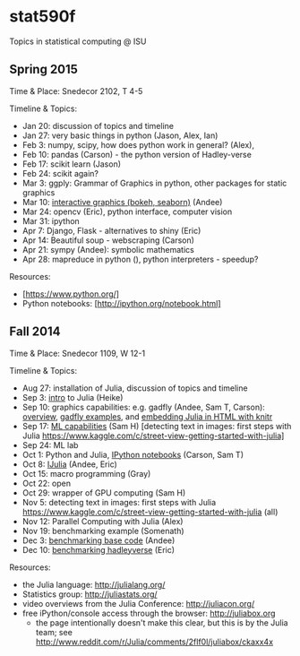 stat590f
========

Topics in statistical computing @ ISU

Spring 2015
---
Time & Place: Snedecor 2102, T 4-5

Timeline & Topics:




- Jan 20: discussion of topics and timeline 
- Jan 27: very basic things in python (Jason, Alex, Ian)
- Feb 3: numpy, scipy, how does python work in general? (Alex), 
- Feb 10: pandas (Carson) - the python version of Hadley-verse
- Feb 17: scikit learn (Jason) 
- Feb 24: scikit again?
- Mar 3:  ggply: Grammar of Graphics in python, other packages for static graphics
- Mar 10: [interactive graphics (bokeh, seaborn)](http://heike.github.io/stat590f/bokeh) (Andee)
- Mar 24: opencv (Eric), python interface, computer vision
- Mar 31: ipython
- Apr 7: Django, Flask - alternatives to  shiny (Eric)
- Apr 14: Beautiful soup - webscraping (Carson) 
- Apr 21: sympy (Andee): symbolic mathematics
- Apr 28: mapreduce in python (), python interpreters - speedup?




Resources: 
- [https://www.python.org/]
- Python notebooks: [http://ipython.org/notebook.html]

Fall 2014
---
Time & Place: Snedecor 1109, W 12-1

Timeline & Topics:

- Aug 27: installation of Julia, discussion of topics and timeline
- Sep 3: <a href="intro/intro.jl">intro</a> to Julia (Heike)
- Sep 10: graphics capabilities: e.g. gadfly (Andee,  Sam T, Carson):
<a href="http://heike.github.io/stat590f/gadfly/andee-graphics/#/">overview</a>, <a href="http://heike.github.io/stat590f/gadfly/samty-gadflyfun/gadflyintro.txt">gadfly examples</a>, and <a href="http://heike.github.io/stat590f/gadfly/carson-knitr/index.html">embedding Julia in HTML with knitr</a>
- Sep 17: <a href="https://github.com/heike/stat590f/blob/master/ml/Julia%20ML.ipynb">ML capabilities</a> (Sam H) [detecting text in images: first steps with Julia https://www.kaggle.com/c/street-view-getting-started-with-julia]
- Sep 24: ML lab
- Oct 1: Python and Julia, <a href="https://github.com/heike/stat590f/blob/master/ipython/ipython_intro.html">IPython notebooks</a> (Carson, Sam T)
- Oct 8: [IJulia](http://heike.github.io/stat590f/ijulia/) (Andee, Eric)
- Oct 15: macro programming (Gray)
- Oct 22: open
- Oct 29: wrapper of GPU computing (Sam H)
- Nov 5: detecting text in images: first steps with Julia https://www.kaggle.com/c/street-view-getting-started-with-julia (all)
- Nov 12: Parallel Computing with Julia (Alex)
- Nov 19: benchmarking example (Somenath)
- Dec 3: [benchmarking base code](http://heike.github.io/stat590f/microbenchmark/microbenchmark.slides.html) (Andee) 
- Dec 10: [benchmarking hadleyverse](http://heike.github.io/stat590f/hadleybenchmark/presentation.html) (Eric)

Resources:

- the Julia language: http://julialang.org/
- Statistics group: http://juliastats.org/
- video overviews from the Julia Conference: http://juliacon.org/
- free iPython/console access through the browser: http://juliabox.org
  - the page intentionally doesn't make this clear, but this is by the Julia team; see <http://www.reddit.com/r/Julia/comments/2flf0l/juliabox/ckaxx4x>

